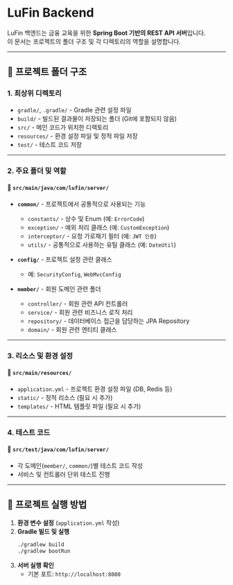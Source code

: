 # **LuFin Backend**

LuFin 백엔드는 금융 교육을 위한 **Spring Boot 기반의 REST API 서버**입니다.  
이 문서는 프로젝트의 폴더 구조 및 각 디렉토리의 역할을 설명합니다.

---

## **📂 프로젝트 폴더 구조**

### **1. 최상위 디렉토리**
- `gradle/`, `.gradle/` - Gradle 관련 설정 파일
- `build/` - 빌드된 결과물이 저장되는 폴더 (Git에 포함되지 않음)
- `src/` - 메인 코드가 위치한 디렉토리
- `resources/` - 환경 설정 파일 및 정적 파일 저장
- `test/` - 테스트 코드 저장

---

### **2. 주요 폴더 및 역할**
#### **📌 `src/main/java/com/lufin/server/`**
- **`common/`** - 프로젝트에서 공통적으로 사용되는 기능
    - `constants/` - 상수 및 Enum (예: `ErrorCode`)
    - `exception/` - 예외 처리 클래스 (예: `CustomException`)
    - `interceptor/` - 요청 가로채기 필터 (예: `JWT 인증`)
    - `utils/` - 공통적으로 사용하는 유틸 클래스 (예: `DateUtil`)

- **`config/`** - 프로젝트 설정 관련 클래스
    - 예: `SecurityConfig`, `WebMvcConfig`

- **`member/`** - 회원 도메인 관련 폴더
    - `controller/` - 회원 관련 API 컨트롤러
    - `service/` - 회원 관련 비즈니스 로직 처리
    - `repository/` - 데이터베이스 접근을 담당하는 JPA Repository
    - `domain/` - 회원 관련 엔티티 클래스

---

### **3. 리소스 및 환경 설정**
#### **📌 `src/main/resources/`**
- `application.yml` - 프로젝트 환경 설정 파일 (DB, Redis 등)
- `static/` - 정적 리소스 (필요 시 추가)
- `templates/` - HTML 템플릿 파일 (필요 시 추가)

---

### **4. 테스트 코드**
#### **📌 `src/test/java/com/lufin/server/`**
- 각 도메인(`member/`, `common/`)별 테스트 코드 작성
- 서비스 및 컨트롤러 단위 테스트 진행

---

## **🚀 프로젝트 실행 방법**
1. **환경 변수 설정** (`application.yml` 작성)
2. **Gradle 빌드 및 실행**
   ```sh
   ./gradlew build
   ./gradlew bootRun
   ```
3. **서버 실행 확인**
    - 기본 포트: `http://localhost:8080`
